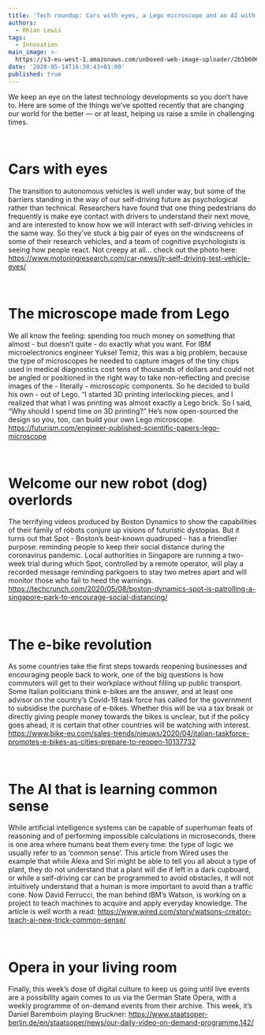 ```yaml
---
title: 'Tech roundup: Cars with eyes, a Lego microscope and an AI with common sense'
authors:
  - Rhian Lewis
tags:
  - Innovation
main_image: >-
  https://s3-eu-west-1.amazonaws.com/unboxed-web-image-uploader/2b5b606e978d6d98bc671e96f50e121f.png
date: '2020-05-14T16:38:43+01:00'
published: true
---
```

We keep an eye on the latest technology developments so you don’t have to. Here are some of the things we’ve spotted recently that are changing our world for the better — or at least, helping us raise a smile in challenging times.

<br />

# Cars with eyes

The transition to autonomous vehicles is well under way, but some of the barriers standing in the way of our self-driving future as psychological rather than technical. Researchers have found that one thing pedestrians do frequently is make eye contact with drivers to understand their next move, and are interested to know how we will interact with self-driving vehicles in the same way. So they’ve stuck a big pair of eyes on the windscreens of some of their research vehicles, and a team of cognitive psychologists is seeing how people react. Not creepy at all… check out the photo here: <https://www.motoringresearch.com/car-news/jlr-self-driving-test-vehicle-eyes/>

<br/>

# The microscope made from Lego

We all know the feeling: spending too much money on something that almost - but doesn’t quite - do exactly what you want. For IBM microelectronics engineer Yuksel Temiz, this was a big problem, because the type of microscopes he needed to capture images of the tiny chips used in medical diagnostics cost tens of thousands of dollars and could not be angled or positioned in the right way to take non-reflecting and precise images of the - literally - microscopic components. So he decided to build his own - out of Lego. “I started 3D printing interlocking pieces, and I realized that what I was printing was almost exactly a Lego brick. So I said, “Why should I spend time on 3D printing?” He’s now open-sourced the design so you, too, can build your own Lego microscope. <https://futurism.com/engineer-published-scientific-papers-lego-microscope>

<br/>

# Welcome our new robot (dog) overlords

The terrifying videos produced by Boston Dynamics to show the capabilities of their family of robots conjure up visions of futuristic dystopias. But it turns out that Spot - Boston’s best-known quadruped - has a friendlier purpose: reminding people to keep their social distance during the coronavirus pandemic. Local authorities in Singapore are running a two-week trial during which Spot, controlled by a remote operator, will play a recorded message reminding parkgoers to stay two metres apart and will monitor those who fail to heed the warnings. <https://techcrunch.com/2020/05/08/boston-dynamics-spot-is-patrolling-a-singapore-park-to-encourage-social-distancing/>

<br/>

# The e-bike revolution

As some countries take the first steps towards reopening businesses and encouraging people back to work, one of the big questions is how commuters will get to their workplace without filling up public transport. Some Italian politicians think e-bikes are the answer, and at least one advisor on the country’s Covid-19 task force has called for the government to subsidise the purchase of e-bikes. Whether this will be via a tax break or directly giving people money towards the bikes is unclear, but if the policy goes ahead, it is certain that other countries will be watching with interest. <https://www.bike-eu.com/sales-trends/nieuws/2020/04/italian-taskforce-promotes-e-bikes-as-cities-prepare-to-reopen-10137732>

<br/>

# The AI that is learning common sense

While artificial intelligence systems can be capable of superhuman feats of reasoning and of performing impossible calculations in microseconds, there is one area where humans beat them every time: the type of logic we usually refer to as ‘common sense’. This article from Wired uses the example that while Alexa and Siri might be able to tell you all about a type of plant, they do not understand that a plant will die if left in a dark cupboard, or while a self-driving car can be programmed to avoid obstacles, it will not intuitively understand that a human is more important to avoid than a traffic cone. Now David Ferrucci, the man behind IBM’s Watson, is working on a project to teach machines to acquire and apply everyday knowledge. The article is well worth a read: <https://www.wired.com/story/watsons-creator-teach-ai-new-trick-common-sense/>

<br/>

# Opera in your living room

Finally, this week’s dose of digital culture to keep us going until live events are a possibility again comes to us via the German State Opera, with a weekly programme of on-demand events from their archive. This week, it’s Daniel Baremboim playing Bruckner: [https://www.staatsoper-berlin.de/en/staatsoper/news/our-daily-video-on-demand-programme.142/ ](https://www.staatsoper-berlin.de/en/staatsoper/news/our-daily-video-on-demand-programme.142/)
